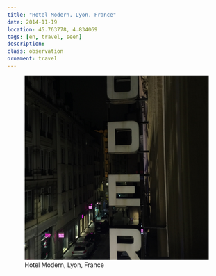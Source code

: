 ```yaml
---
title: "Hotel Modern, Lyon, France"
date: 2014-11-19
location: 45.763778, 4.834069
tags: [en, travel, seen]
description: 
class: observation
ornament: travel
---
```


<figure>
  <img src="/assets/img/2014-11-19-hotel-modern-lyon-france.jpeg" alt="Hotel Modern, Lyon, France">
  <figcaption>Hotel Modern, Lyon, France</figcaption>
</figure>
